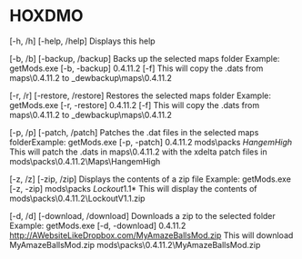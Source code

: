 # HOXDMO
[-h, /h] [-help, /help]
Displays this help

[-b, /b] [-backup, /backup]
Backs up the selected maps folder
Example: getMods.exe [-b, -backup] 0.4.11.2 [-f]
This will copy the .dats from maps\0.4.11.2 to _dewbackup\maps\0.4.11.2

[-r, /r] [-restore, /restore]
Restores the selected maps folder
Example: getMods.exe [-r, -restore] 0.4.11.2 [-f]
This will copy the .dats from maps\0.4.11.2 to _dewbackup\maps\0.4.11.2

[-p, /p] [-patch, /patch]
Patches the .dat files in the selected maps folderExample: 
getMods.exe [-p, -patch] 0.4.11.2 mods\packs *HangemHigh*
This will patch the .dats in maps\0.4.11.2 with the xdelta patch files in mods\packs\0.4.11.2\Maps\HangemHigh

[-z, /z] [-zip, /zip]
Displays the contents of a zip file
Example: getMods.exe [-z, -zip] mods\packs *Lockout*1.1*
This will display the contents of mods\packs\0.4.11.2\LockoutV1.1.zip

[-d, /d] [-download, /download]
Downloads a zip to the selected folder
Example: getMods.exe [-d, -download] 0.4.11.2 http://AWebsiteLikeDropbox.com/MyAmazeBallsMod.zip
This will download MyAmazeBallsMod.zip mods\packs\0.4.11.2\MyAmazeBallsMod.zip


